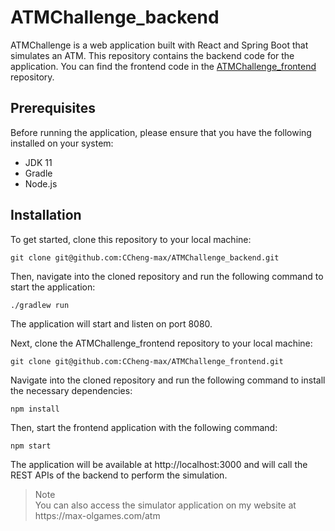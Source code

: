 # ATMChallenge_backend
ATMChallenge is a web application built with React and Spring Boot that simulates an ATM. This repository contains the backend code for the application. You can find the frontend code in the [ATMChallenge_frontend](https://github.com/CCheng-max/ATMChallenge_frontend) repository.

## Prerequisites
Before running the application, please ensure that you have the following installed on your system:

- JDK 11
- Gradle
- Node.js
## Installation
To get started, clone this repository to your local machine:

```
git clone git@github.com:CCheng-max/ATMChallenge_backend.git
```

Then, navigate into the cloned repository and run the following command to start the application:

```
./gradlew run
```
The application will start and listen on port 8080.

Next, clone the ATMChallenge_frontend repository to your local machine:

```
git clone git@github.com:CCheng-max/ATMChallenge_frontend.git
```
Navigate into the cloned repository and run the following command to install the necessary dependencies:

```
npm install
```
Then, start the frontend application with the following command:

```
npm start
```
The application will be available at http://localhost:3000 and will call the REST APIs of the backend to perform the simulation.

<blockquote>
<p><span class="color-fg-attention">Note</span><br>
You can also access the simulator application on my website at https://max-olgames.com/atm</p>
</blockquote>
